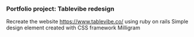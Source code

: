 ### Portfolio project: Tablevibe redesign
Recreate the website https://www.tablevibe.co/ using ruby on rails
Simple design element created with CSS framework Milligram
